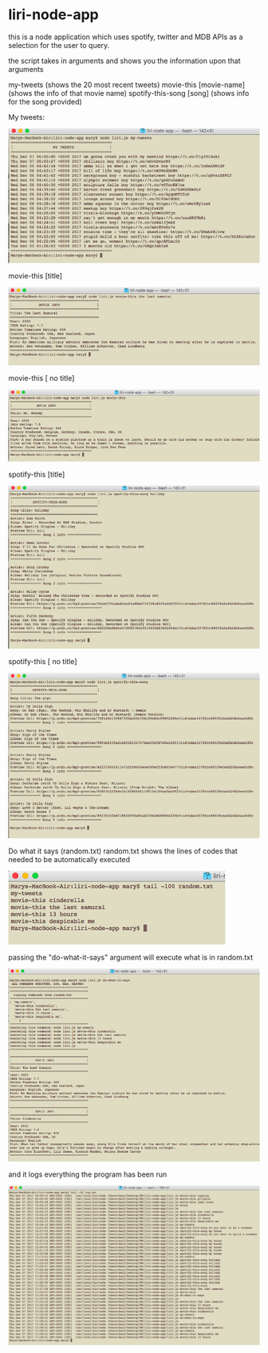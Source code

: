 # liri-node-app

this is a node application which uses spotify, twitter and MDB APIs as a selection for the user to query.

the script takes in arguments and shows you the information upon that arguments

my-tweets (shows the 20 most recent tweets)
movie-this [movie-name] (shows the info of that movie name)
spotify-this-song [song] (shows info for the song provided)

My tweets:

![my tweets](mytweets.png)


movie-this [title]

![movie this with title](movieThisTitle.png)

movie-this [ no title]

![movie this no title](movieThisNoTitle.png)


spotify-this [title]

![spotify this with title](spotifyWithTitle.png)

spotify-this [ no title]

![spotify this no title](spotifyNotitle.png)



Do what it says (random.txt)
random.txt shows the lines of codes that needed to be automatically executed

![randomfile](randomfile.png)

passing the "do-what-it-says" argument will execute what is in random.txt

![do what it says](dowhatitSays.png)


and it logs everything the program has been run

![log file](logfile.png)
